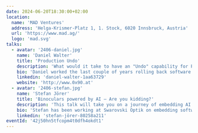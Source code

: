 ```yaml
---
date: 2024-06-20T18:30:00+02:00
location:
  name: 'MAD Ventures'
  address: 'Helga-Krismer-Platz 1, 1. Stock, 6020 Innsbruck, Austria'
  url: 'https://www.mad.ag/'
  logo: 'mad.svg'
talks:
  - avatar: '2406-daniel.jpg'
    name: 'Daniel Walter'
    title: 'Production Undo'
    description: 'What would it take to have an "Undo" capability for Production? In this talk we explore how we can achieve this simple concept, and what it would mean for how we write and think about software development and deployment.'
    bio: 'Daniel worked the last couple of years rolling back software at Google. While he left SRE behind him, he still occasionally rants about the state of software release processes.'
    linkedin: 'daniel-walter-1aa63729'
    website: 'http://www.0x90.at'
  - avatar: '2406-stefan.jpg'
    name: 'Stefan Jörer'
    title: 'Binoculars powered by AI – Are you kidding?'
    description: 'This talk will take you on a journey of embedding AI models on the world’s first smart binocular. We look at the assumptions at the beginning of our project as well as the complexity of embedded software and the dependencies on other hardware components. We will discover the key learnings of our first prototype version and examine our current approach to meet user expectations. Besides the technical challenges when running AI models on an embedded hardware, you will get insights why in my opinion user experience plays an even more important role in AI applications than in others.'
    bio: 'Stefan has been working at Swarovski Optik on embedding software into sport optical solutions for more than six years now. Currently, his focus is on building up a highly capable in-house software development team. His background is in computer science, but starting with his research on wireless communication he has been diving deeper into embedded software; from bare metal real-time programming to running AI on dedicated hardware. He is passionate about building physical devices that are enriched with software features – such as the world’s first smart binocular.'
    linkedin: 'stefan-jörer-80258a211'
eventId: '42j50hn5tfcopm4t0dfh4okdt1'
---
```

